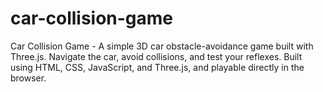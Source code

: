 # car-collision-game
Car Collision Game - A simple 3D car obstacle-avoidance game built with Three.js. Navigate the car, avoid collisions, and test your reflexes. Built using HTML, CSS, JavaScript, and Three.js, and playable directly in the browser.
